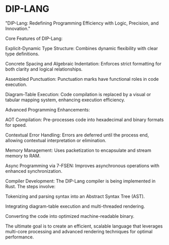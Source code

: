 # DIP-LANG

"DIP-Lang: Redefining Programming Efficiency with Logic, Precision, and Innovation."

Core Features of DIP-Lang:

Explicit-Dynamic Type Structure: Combines dynamic flexibility with clear type definitions.

Concrete Spacing and Algebraic Indentation: Enforces strict formatting for both clarity and logical relationships.

Assembled Punctuation: Punctuation marks have functional roles in code execution.

Diagram-Table Execution: Code compilation is replaced by a visual or tabular mapping system, enhancing execution efficiency.

Advanced Programming Enhancements:

AOT Compilation: Pre-processes code into hexadecimal and binary formats for speed.

Contextual Error Handling: Errors are deferred until the process end, allowing contextual interpretation or elimination.

Memory Management: Uses packetization to encapsulate and stream memory to RAM.

Async Programming via 7-FSEN: Improves asynchronous operations with enhanced synchronization.

Compiler Development: The DIP-Lang compiler is being implemented in Rust. The steps involve:

Tokenizing and parsing syntax into an Abstract Syntax Tree (AST).

Integrating diagram-table execution and multi-threaded rendering.

Converting the code into optimized machine-readable binary.

The ultimate goal is to create an efficient, scalable language that leverages multi-core processing and advanced rendering techniques for optimal performance.
